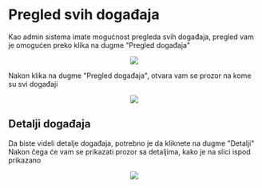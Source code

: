 # Pregled svih događaja
Kao admin sistema imate mogućnost pregleda svih događaja, pregled vam je omogućen preko klika na dugme "Pregled događaja"
<p align="center">
  <img src="/images/admin-pocetna-stranica.png">
</p>

Nakon klika na dugme "Pregled događaja", otvara vam se prozor na kome su svi događaji
<p align="center">
  <img src="/images/admin-dogadjaji.png">
</p>

## Detalji događaja
Da biste videli detalje događaja, potrebno je da kliknete na dugme "Detalji"
Nakon čega će vam se prikazati prozor sa detaljima, kako je na slici ispod prikazano
<p align="center">
  <img src="/images/detalji-dogadjaja.png">
</p>

